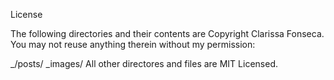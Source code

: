 License

The following directories and their contents are Copyright Clarissa Fonseca. You may not reuse anything therein without my permission:

_/posts/
_images/
All other directores and files are MIT Licensed.
